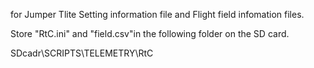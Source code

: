for Jumper Tlite Setting information file and Flight field infomation files.

Store "RtC.ini" and "field.csv"in the following folder on the SD card.

SDcadr\SCRIPTS\TELEMETRY\RtC
